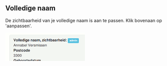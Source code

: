 ## Volledige naam

De zichtbaarheid van je volledige naam is aan te passen. Klik bovenaan op 'aanpassen'. 

<img src="img/fullname.png" width="250">

